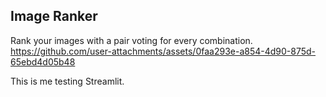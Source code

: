 ## Image Ranker
Rank your images with a pair voting for every combination. 
https://github.com/user-attachments/assets/0faa293e-a854-4d90-875d-65ebd4d05b48

This is me testing Streamlit.



